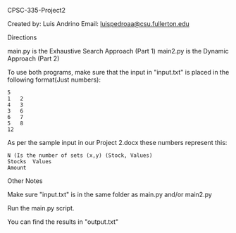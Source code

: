 CPSC-335-Project2

Created by:     Luis Andrino 
Email:      luispedroaa@csu.fullerton.edu

Directions

main.py is the Exhaustive Search Approach (Part 1)
main2.py is the Dynamic Approach (Part 2)

To use both programs, make sure that the input in "input.txt" is placed in the following format(Just numbers):

    5
    1   2
    4   3
    3   6
    6   7
    5   8
    12

As per the sample input in our Project 2.docx these numbers represent this:

    N (Is the number of sets (x,y) (Stock, Values)
    Stocks  Values
    Amount

Other Notes

Make sure "input.txt" is in the same folder as main.py and/or main2.py

Run the main.py script.

You can find the results in "output.txt"